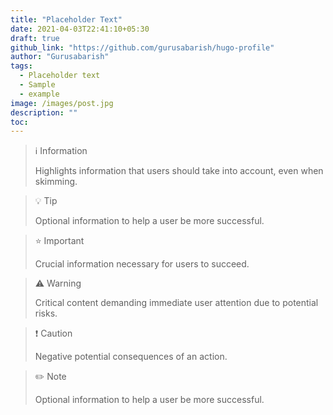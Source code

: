 ```yaml
---
title: "Placeholder Text"
date: 2021-04-03T22:41:10+05:30
draft: true
github_link: "https://github.com/gurusabarish/hugo-profile"
author: "Gurusabarish"
tags:
  - Placeholder text
  - Sample
  - example
image: /images/post.jpg
description: ""
toc: 
---
```


> ℹ️ Information
>
> Highlights information that users should take into account, even when skimming.

> 💡 Tip 
>
> Optional information to help a user be more successful.

> ⭐ Important
>
> Crucial information necessary for users to succeed.

> ⚠️ Warning
>
> Critical content demanding immediate user attention due to potential risks.

> ❗ Caution
> 
> Negative potential consequences of an action.

> ✏️ Note
>
> Optional information to help a user be more successful.